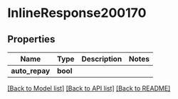 # InlineResponse200170

## Properties
Name | Type | Description | Notes
------------ | ------------- | ------------- | -------------
**auto_repay** | **bool** |  | 

[[Back to Model list]](../README.md#documentation-for-models) [[Back to API list]](../README.md#documentation-for-api-endpoints) [[Back to README]](../README.md)

